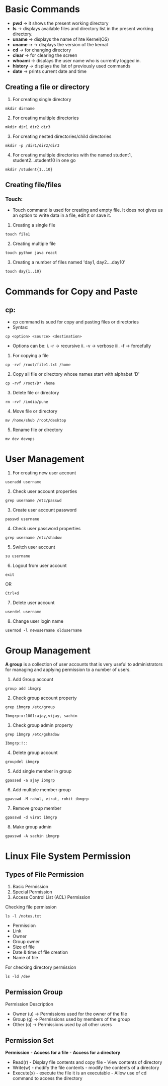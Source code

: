 # Basic Commands

- **pwd** -> it shows the present working directory
- **ls** -> displays available files and directory list in the present working directory.
- **uname** -> displays the name of hte Kernel(OS)
- **uname -r** -> displays the version of the kernal
- **cd** -> for changing directory
- **clear** -> for clearing the screen
- **whoami** -> displays the user name who is currently logged in.
- **history** -> displays the list of previously used commands
- **date** -> prints current date and time 

## Creating a file or directory

1. For creating  single directory
```
mkdir dirname
```
2. For creating  multiple directories
```
mkdir dir1 dir2 dir3
```
3. For creating nested directories/child directories
```
mkdir -p /dir1/dir2/dir3
```
4. For creating multiple directories with the named student1, student2...student10 in one go
```
mkdir /student{1..10}
```
## Creating file/files

### Touch:
- Touch command is used for creating and empty file. It does not gives us an option to write data in a file, edit it or save it.

1. Creating a single file
```
touch file1
```
2. Creating multiple file
```			
touch python java react
```
3. Creating a number of files named 'day1, day2....day10'
```
touch day{1..10}
``` 
# Commands for Copy and Paste

## cp:

- cp command is sued for copy and pasting files or directories
- Syntax:

```
cp <option> <source> <destination>
```

- Options can be:
  i. -r -> recursive
  ii. -v -> verbose
  iii. -f -> forcefully

1. For copying a file
```
cp -rvf /root/file1.txt /home
```
2. Copy all file or directory whose names start with alphabet 'D'
```
cp -rvf /root/D* /home
```
3. Delete file or directory
```
rm -rvf /india/pune
```
4. Move file or directory
```
mv /home/shub /root/desktop
```
5. Rename file or directory
```
mv dev devops
```
# User Management

1. For creating new user account
```
useradd username
```
2. Check user account properties
```
grep username /etc/passwd
```
3. Create user account password
```
passwd username
```
4. Check user password properties
```
grep username /etc/shadow
```
5. Switch user account
```
su username
```
6. Logout from user account
```
exit
```
OR
```
Ctrl+d
```
7. Delete user account
```
userdel username
```
8. Change user login name
```
usermod -l newusername oldusername
```
# Group Management

**A group** is a collection of user accounts that is very useful to administrators for managing and applying permission to a number of users.

1. Add Group account
```
group add ibmgrp
```
2. Check group account property
```
grep ibmgrp /etc/group
```
```
Ibmgrp:x:1001:ajay,vijay, sachin
```
3. Check group admin property
```
grep ibmgrp /etc/gshadow
```
```
Ibmgrp:!::
```
4. Delete group account
```
groupdel ibmgrp
```
5. Add single member in group
```
gpassed -a ajay ibmgrp
```
6. Add multiple member group
```
gpasswd -M rahul, virat, rohit ibmgrp
```
7. Remove group member
```
gpasswd -d virat ibmgrp
```
8. Make group admin
```
gpasswd -A sachin ibmgrp
```

# Linux File System Permission

## Types of File Permission

1. Basic Permission
2. Special Permission
3. Access Control List (ACL) Permission

Checking file permission
```
ls -l /notes.txt
```

- Permission
- Link
- Owner
- Group owner
- Size of file
- Date & time of file creation
- Name of file

For checking directory permission
```
ls -ld /dev
```
## Permission Group
Permission Description
- Owner (u) -> Permissions used for the owner of the file
- Group (g) -> Permissions used by members of the group
- Other (o) -> Permissions used by all other users

## Permission Set
**Permission** -         **Access for a file**          - **Access for a directory**
- Read(r)        - Display file contents and copy file  - View contents of directory
- Write(w)       - modify the file contents             - modify the contents of a directory
- Execute(x)     - execute the file it is an executable - Allow use of cd command to access the directory



